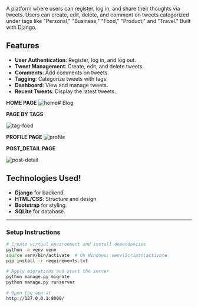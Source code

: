 
A platform where users can register, log in, and share their thoughts via tweets. Users can create, edit, delete, and comment on tweets categorized under tags like "Personal," "Business," "Food," "Product," and "Travel." Built with Django.

## Features

- **User Authentication**: Register, log in, and log out.  
- **Tweet Management**: Create, edit, and delete tweets.  
- **Comments**: Add comments on tweets.  
- **Tagging**: Categorize tweets with tags.  
- **Dashboard**: View and manage tweets.  
- **Recent Tweets**: Display the latest tweets.



**HOME PAGE**
![home](https://github.com/user-attachments/assets/36df7bd5-94df-47f3-8eea-c270bfc4d238)# Blog


**PAGE BY TAGS**

![tag-food](https://github.com/user-attachments/assets/ce017e28-fd46-4f70-af3c-a28eca5c54ba)


**PROFILE PAGE**
![profile](https://github.com/user-attachments/assets/10d87667-a201-4ae5-833d-6d7c85a7c765)



**POST_DETAIL PAGE**

![post-detail](https://github.com/user-attachments/assets/3d5857f6-628a-4933-9d9f-d1a3b1164986)

## Technologies Used!
- **Django** for backend.
- **HTML/CSS**: Structure and design
- **Bootstrap** for styling.
- **SQLite** for database.  

---

### Setup Instructions

```bash
# Create virtual environment and install dependencies
python -m venv venv
source venv/bin/activate  # On Windows: venv\Scripts\activate
pip install -r requirements.txt

# Apply migrations and start the server
python manage.py migrate
python manage.py runserver

# Open the app at
http://127.0.0.1:8000/
